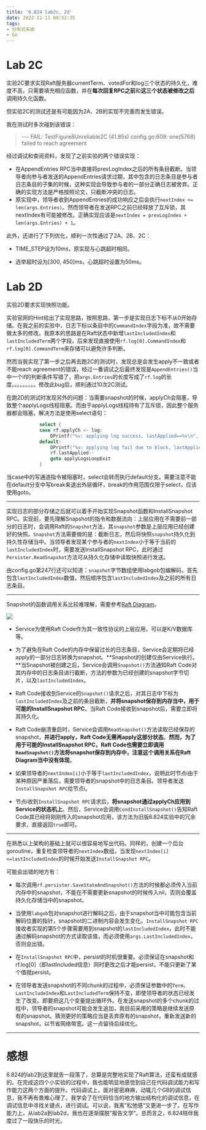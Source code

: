 ```yaml
---
title: '6.824 lab2c, 2d'
date: 2022-11-11 00:52:35
tags:
- 分布式系统
- Go
---
```


# Lab 2C

实验2C要求实现Raft服务器currentTerm、votedFor和log三个状态的持久化，难度不高，只需要填充相应函数，并在**每次回复RPC之前**和**这三个状态被修改之后**调用持久化函数。

但实验2C的测试还是有可能因为2A、2B的实现不完善而发生错误。

我在测试时多次碰到该错误：

> --- FAIL: TestFigure8Unreliable2C (41.85s)
> config.go:609: one(5768) failed to reach agreement

经过调试和查阅资料，发现了之前实验的两个错误实现：

- 在AppendEntries RPC当中直接将prevLogIndex之后的所有条目截断。当领导者向参与者发送的AppendEntries请求过期，其中包含的日志条目是参与者日志条目的子集的时候，这种实现会导致参与者的一部分正确日志被舍弃。正确的实现方法是严格按照论文，只截断冲突的日志。
- 原实现中，领导者收到AppendEntries的成功响应之后会执行`nextIndex += len(args.Entries)`。然而领导者在发送RPC之前已经释放了互斥锁，其nextIndex有可能被修改。正确实现应该是`nextIndex = prevLogIndex + len(args.Entries) + 1`。

此外，还进行了下列优化，顺利一次性通过了2A、2B、2C：

- TIME_STEP设为10ms，原实现与心跳超时相同。

- 选举超时设为[300, 450]ms，心跳超时设置为50ms。




# Lab 2D

实验2D要求实现快照功能。

实验官网的Hint给出了实现思路，按照思路，第一步是实现日志下标不从0开始存储。在我之前的实验中，日志下标以条目中的`CommandIndex`字段为准，故不需要做太多的修改。我原本的思路是在Raft状态中新增`lastIncludedIndex`和`lastIncludedTerm`两个字段，后来发现直接使用`rf.log[0].CommandIndex`和`rf.log[0].CommandTerm`来存储可以避免许多判断。

然而当我实现了第一步之后再去跑2C的测试时，发现总是会发生apply不一致或者不能reach agreement的错误，经过一番调试之后最终发现是`AppendEntries()`当中一个if的判断条件写错了，把`args.Entries`的长度写成了`rf.log`的长度。。。。。。。。。修改此bug后，顺利通过10次2C测试。

在跑2D的测试时发现另外的问题：当需要snapshot的时候，applyCh会阻塞，导致整个applyLogs线程阻塞。而由于applyLogs线程持有了互斥锁，因此整个服务器都会阻塞。解决方法是使用select语句：

```go
            select {
            case rf.applyCh <- log:
                DPrintf("%v: applying log success, lastApplied==%v\n", rf.me, rf.lastApplied)
            default:
                DPrintf("%v: applying log fail due to block, lastApplied==%v\n", rf.me, rf.lastApplied)
                rf.lastApplied--
                goto applyLogsLoopExit
            }
```

当case中的写通道指令被阻塞时，select会转而执行default分支。需要注意不能在default分支中写break来退出外层循环，break的作用范围仅限于select，应该使用goto。

---

实现日志的部分存储之后就可以着手开始实现Snapshot函数和InstallSnapshot RPC。实现前，要先理解Snapshot的指令和数据流向：上层应用在不需要前一部分的日志时，会调用Raft的`Snapshot`方法，其`snapshot`参数是上层应用已经创建好的快照。`Snapshot`方法需要做的是：截断日志，然后将快照`snapshot`持久化到持久性存储当中。当领导者发现某个参与者的`nextIndex`小于等于当前的`lastIncludedIndex`时，需要发送InstallSnapshot RPC，此时通过`Persister.ReadSnapshot`方法可从持久化存储中读取快照进行发送。

由config.go第247行还可以知道：`snapshot`字节数组使用labgob包编解码，首先包含`lastIncludedIndex`数值，然后顺序包含`lastIncludedIndex`及之前的所有日志条目。

---

Snapshot的函数调用关系比较难理解，需要参考[Raft Diagram](https://pdos.csail.mit.edu/6.824/notes/raft_diagram.pdf)。

<img src="raft_diagram_1.png">

- Service为使用Raft Code作为其一致性协议的上层应用，可以是K/V数据库等。

- 为了避免在Raft Code的内存中保留过长的日志条目，Service会定期将已经apply的一部分日志转换为snapshot。**Snapshot的创建仅由Service执行。**当Snapshot被创建之后，Service会调用`Snapshot()`方法通知Raft Code对其内存中的日志条目进行截断，方法的参数为已经创建的snapshot字节切片，以及`lastIncludedIndex`。

- Raft Code接收到Service的`Snapshot()`请求之后，对其日志中下标为`lastIncludedIndex`及之前的条目截断，**并将snapshot保存到内存当中，用于可能的InstallSnapshot RPC**。当Raft Code接收到snapshot后，需要立即将其持久化。

- Raft Code崩溃重启时，Service会调用`ReadSnapshot()`方法读取已经保存的snapshot，**并进行apply，Raft Code无需再apply这部分状态**。**然而，为了用于可能的InstallSnapshot RPC，Raft Code也需要立即调用`ReadSnapshot()`方法将snapshot保存到内存中，注意这个调用关系在Raft Diagram当中没有体现**。

- 如果领导者的`nextIndex[i]`小于等于`lastIncludedIndex`，说明此时节点i由于某种原因严重落后，需要领导者的snapshot中的日志条目。领导者发送`InstallSnapshot RPC`给节点i。

- 节点i收到`InstallSnapshot RPC`请求后，**将snapshot通过applyCh应用到Service的状态机上**。然后，Service会调用`CondInstallSnapshot()`告知Raft Code其已经将刚刚传入的snapshot应用，该方法为旧版6.824实验中的冗余要求，直接返回`true`即可。

---

在熟悉以上架构的基础上就可以很容易地写出代码。同样的，创建一个后台goroutine，重复检查领导者的`nextIndex`数组，当发现`nextIndex[i]<=lastIncludedIndex`的时候开始发送`InstallSnapshot RPC`。

可能会出错的地方有：

- 每次调用`rf.persister.SaveStateAndSnapshot()`方法的时候都必须传入当前内存中的snapshot，不能在不需要更新snapshot的时候传入nil，否则会覆盖持久化存储当中的snapshot。

- 当使用`labgob`包对snapshot进行解码之后，由于snapshot当中可能包含当前解码位置的指针，snapshot的二进制内容会发生变化。`InstallSnapshot RPC`接收者实现的第5个步骤需要用到snapshot的`lastIncludedIndex`，此时不能通过解码snapshot的方式读取该值，而必须使用`args.LastIncludedIndex`，否则会出错。

- 在`InstallSnapshot RPC`中，persist的时机很重要。必须保证在snapshot和rf.log[0]（即lastIncluded信息）同时更改之后才能persist，不能只更新了某个值就persist。

- 在领导者发送snapshot的不同chunk的过程中，必须保证参数中的`Term`、`LastIncludeIndex`和`LastIncludedTerm`保持不变，即使领导者的状态已经发生了改变。即要把这几个变量提出循环外。在发送snapshot的多个chunk的过程中，领导者的snapshot可能会发生追加，我目前采用的策略是继续发送原有的snapshot。猜测更好的策略应当是丢弃原有的snapshot，重新发送新的snapshot，以节省网络带宽。这一点留待后续优化。

---

# 感想

6.824的lab2到这里就告一段落了，总算是完整地实现了Raft算法，还蛮有成就感的。在完成这四个小实验的过程中，我也能明显地感觉到自己在代码调试能力和写作能力这两个方面的提升。代码调试上，面对密密麻麻，动辄几个GB的调试信息，我不再有畏难心理了。我学会了在代码恰当的地方输出结构化的调试信息，在调试信息中寻找关键点，进行调试。可以说，我离”松弛感“又更进一步了。在写作能力上，从lab2a到lab2d，我也在逐渐摆脱”报告文学“。总而言之，6.824陪伴我度过了一段快乐的时光。
